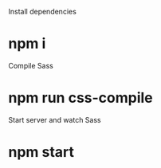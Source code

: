 Install dependencies
# npm i

Compile Sass
# npm run css-compile

Start server and watch Sass
# npm start
